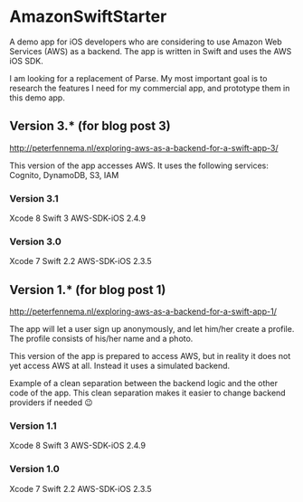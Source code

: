 # AmazonSwiftStarter
A demo app for iOS developers who are considering to use Amazon Web Services (AWS) as a backend. The app is written in Swift and uses the AWS iOS SDK.

I am looking for a replacement of Parse. My most important goal is to research the features I need for my commercial app, and prototype them in this demo app.

## Version 3.* (for blog post 3)
http://peterfennema.nl/exploring-aws-as-a-backend-for-a-swift-app-3/

This version of the app accesses AWS. It uses the following services: Cognito, DynamoDB, S3, IAM

### Version 3.1

Xcode 8
Swift 3
AWS-SDK-iOS 2.4.9

### Version 3.0 

Xcode 7
Swift 2.2
AWS-SDK-iOS 2.3.5


## Version 1.* (for blog post 1)

http://peterfennema.nl/exploring-aws-as-a-backend-for-a-swift-app-1/

The app will let a user sign up anonymously, and let him/her create a profile. The profile consists of his/her name and a photo. 

This version of the app is prepared to access AWS, but in reality it does not yet access AWS at all. Instead it uses a simulated backend. 

Example of a clean separation between the backend logic and the other code of the app. This clean separation makes it easier to change backend providers if needed 😉

### Version 1.1

Xcode 8
Swift 3
AWS-SDK-iOS 2.4.9

### Version 1.0 

Xcode 7
Swift 2.2
AWS-SDK-iOS 2.3.5


